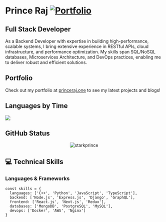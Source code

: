
# Prince Raj   [![Portfolio](https://img.shields.io/badge/-Portfolio-000000?style=for-the-badge&logo=safari)](https://princeraj.one)
  

## Full Stack Developer
As a Backend Developer with expertise in building high-performance, scalable systems, I bring extensive experience in RESTful APIs, cloud infrastructure, and performance optimization. My skills span SQL/NoSQL databases, Microservices Architecture, and DevOps practices, enabling me to deliver robust and efficient solutions.


## Portfolio

Check out my portfolio at [princeraj.one](https://princeraj.one/) to see my latest projects and blogs!
 
 
 ## Languages by Time
![](https://wakatime.com/share/@starkprince/2f41791e-638b-421c-8e5f-aad1f2a3223d.svg)

## GitHub Status

<p align="center"> <img src="https://stats-rdokt3p0e-starkprinces-projects.vercel.app/api?username=Starkprince&show_icons=true&hide_border=true&bg_color=00000000&text_color=3498db" alt="starkprince" />



## 💻 Technical Skills

### Languages & Frameworks
```
const skills = {
  languages: ['C++', 'Python', 'JavaScript', 'TypeScript'],
  backend: ['Node.js', 'Express.js', 'Django', 'GraphQL'],
  frontend: ['React.js', 'Next.js', 'Redux'],
  databases: ['MongoDB', 'PostgreSQL', 'MySQL'],
  devops: ['Docker', 'AWS', 'Nginx']
}
